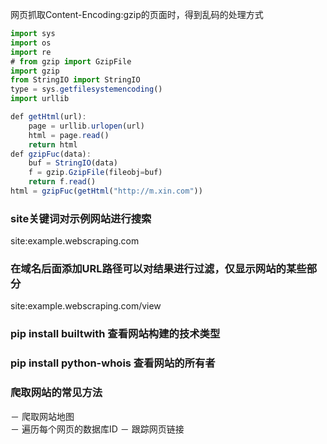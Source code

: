 网页抓取Content-Encoding:gzip的页面时，得到乱码的处理方式
```javascript
import sys
import os
import re
# from gzip import GzipFile
import gzip
from StringIO import StringIO
type = sys.getfilesystemencoding()
import urllib

def getHtml(url):
    page = urllib.urlopen(url)
    html = page.read()
    return html
def gzipFuc(data):
    buf = StringIO(data)
    f = gzip.GzipFile(fileobj=buf)
    return f.read()
html = gzipFuc(getHtml("http://m.xin.com"))
```
### site关键词对示例网站进行搜索
site:example.webscraping.com
### 在域名后面添加URL路径可以对结果进行过滤，仅显示网站的某些部分
site:example.webscraping.com/view

### pip install builtwith 查看网站构建的技术类型
### pip install python-whois 查看网站的所有者
### 爬取网站的常见方法
－ 爬取网站地图  
－ 遍历每个网页的数据库ID
－ 跟踪网页链接
